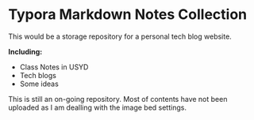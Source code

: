 # Typora Markdown Notes Collection

This would be a storage repository for a personal tech blog website.

**Including:**
- Class Notes in USYD
- Tech blogs
- Some ideas

This is still an on-going repository. Most of contents have not been uploaded as I am dealling with the image bed settings.
